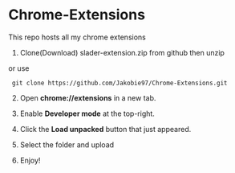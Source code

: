 # Chrome-Extensions
This repo hosts all my chrome extensions

1. Clone(Download) slader-extension.zip from github then unzip 

or use

	 git clone https://github.com/Jakobie97/Chrome-Extensions.git

2. Open **chrome://extensions** in a new tab.

3. Enable **Developer mode** at the top-right.

4. Click the **Load unpacked** button that just appeared.

5. Select the folder and upload

6. Enjoy!
